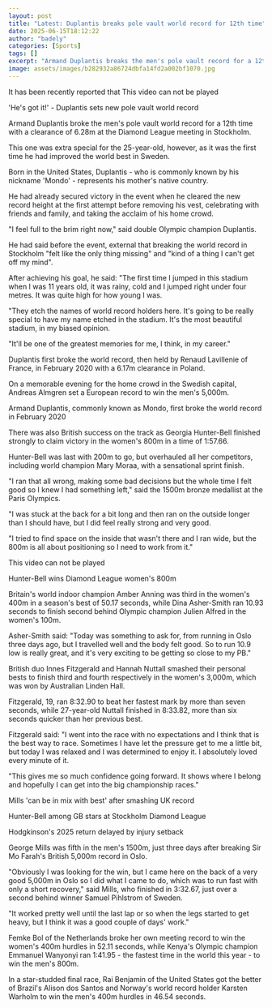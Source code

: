 ```yaml
---
layout: post
title: "Latest: Duplantis breaks pole vault world record for 12th time"
date: 2025-06-15T18:12:22
author: "badely"
categories: [Sports]
tags: []
excerpt: "Armand Duplantis breaks the men's pole vault record for a 12th time - but for the first time in Sweden - at the Stockholm Diamond League."
image: assets/images/b282932a86724dbfa14fd2a002bf1070.jpg
---
```


It has been recently reported that This video can not be played

'He's got it!' - Duplantis sets new pole vault world record

Armand Duplantis broke the men's pole vault world record for a 12th time with a clearance of 6.28m at the Diamond League meeting in Stockholm.

This one was extra special for the 25-year-old, however, as it was the first time he had improved the world best in Sweden.

Born in the United States, Duplantis - who is commonly known by his nickname 'Mondo' - represents his mother's native country.

He had already secured victory in the event when he cleared the new record height at the first attempt before removing his vest, celebrating with friends and family, and taking the acclaim of his home crowd.

"I feel full to the brim right now," said double Olympic champion Duplantis.

He had said before the event, external that breaking the world record in Stockholm "felt like the only thing missing" and "kind of a thing I can't get off my mind".

After achieving his goal, he said: "The first time I jumped in this stadium when I was 11 years old, it was rainy, cold and I jumped right under four metres. It was quite high for how young I was.

"They etch the names of world record holders here. It's going to be really special to have my name etched in the stadium. It's the most beautiful stadium, in my biased opinion.

"It'll be one of the greatest memories for me, I think, in my career."

Duplantis first broke the world record, then held by Renaud Lavillenie of France, in February 2020 with a 6.17m clearance in Poland.

On a memorable evening for the home crowd in the Swedish capital, Andreas Almgren set a European record to win the men's 5,000m.

Armand Duplantis, commonly known as Mondo, first broke the world record in February 2020

There was also British success on the track as Georgia Hunter-Bell finished strongly to claim victory in the women's 800m in a time of 1:57.66.

Hunter-Bell was last with 200m to go, but overhauled all her competitors, including world champion Mary Moraa, with a sensational sprint finish.

"I ran that all wrong, making some bad decisions but the whole time I felt good so I knew I had something left," said the 1500m bronze medallist at the Paris Olympics.

"I was stuck at the back for a bit long and then ran on the outside longer than I should have, but I did feel really strong and very good.

"I tried to find space on the inside that wasn't there and I ran wide, but the 800m is all about positioning so I need to work from it."

This video can not be played

Hunter-Bell wins Diamond League women's 800m

Britain's world indoor champion Amber Anning was third in the women's 400m in a season's best of 50.17 seconds, while Dina Asher-Smith ran 10.93 seconds to finish second behind Olympic champion Julien Alfred in the women's 100m.

Asher-Smith said: "Today was something to ask for, from running in Oslo three days ago, but I travelled well and the body felt good. So to run 10.9 low is really great, and it's very exciting to be getting so close to my PB."

British duo Innes Fitzgerald and Hannah Nuttall smashed their personal bests to finish third and fourth respectively in the women's 3,000m, which was won by Australian Linden Hall.

Fitzgerald, 19, ran 8:32.90 to beat her fastest mark by more than seven seconds, while 27-year-old Nuttall finished in 8:33.82, more than six seconds quicker than her previous best.

Fitzgerald said: "I went into the race with no expectations and I think that is the best way to race. Sometimes I have let the pressure get to me a little bit, but today I was relaxed and I was determined to enjoy it. I absolutely loved every minute of it.

"This gives me so much confidence going forward. It shows where I belong and hopefully I can get into the big championship races."

Mills 'can be in mix with best' after smashing UK record

Hunter-Bell among GB stars at Stockholm Diamond League

Hodgkinson's 2025 return delayed by injury setback

George Mills was fifth in the men's 1500m, just three days after breaking Sir Mo Farah's British 5,000m record in Oslo.

"Obviously I was looking for the win, but I came here on the back of a very good 5,000m in Oslo so I did what I came to do, which was to run fast with only a short recovery," said Mills, who finished in 3:32.67, just over a second behind winner Samuel Pihlstrom of Sweden.

"It worked pretty well until the last lap or so when the legs started to get heavy, but I think it was a good couple of days' work."

Femke Bol of the Netherlands broke her own meeting record to win the women's 400m hurdles in 52.11 seconds, while Kenya's Olympic champion Emmanuel Wanyonyi ran 1:41.95 - the fastest time in the world this year - to win the men's 800m.

In a star-studded final race, Rai Benjamin of the United States got the better of Brazil's Alison dos Santos and Norway's world record holder Karsten Warholm to win the men's 400m hurdles in 46.54 seconds.

